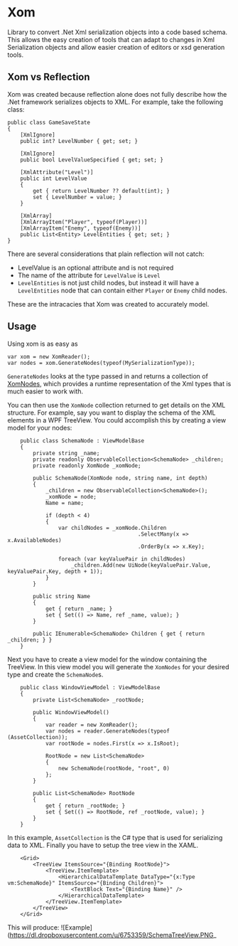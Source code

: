 Xom
===

Library to convert .Net Xml serialization objects into a code based schema.  This allows the easy creation of tools that can adapt to changes in Xml Serialization objects and allow easier creation of editors or xsd generation tools.


Xom vs Reflection
-----------------

Xom was created because reflection alone does not fully describe how the .Net framework serializes objects to XML.  For example, take the following class:

```
public class GameSaveState
{
	[XmlIgnore]
	public int? LevelNumber { get; set; }
	
	[XmlIgnore]
	public bool LevelValueSpecified { get; set; }

	[XmlAttribute("Level")]
	public int LevelValue 
	{
		get { return LevelNumber ?? default(int); }
		set { LevelNumber = value; }
	}
	
	[XmlArray]
	[XmlArrayItem("Player", typeof(Player))]
	[XmlArrayItem("Enemy", typeof(Enemy))]
	public List<Entity> LevelEntities { get; set; }
}
```

There are several considerations that plain reflection will not catch:
* LevelValue is an optional attribute and is not required
* The name of the attribute for `LevelValue` is `Level`
* `LevelEntities` is not just child nodes, but instead it will have a `LevelEntities` node that can contain either `Player` or `Enemy` child nodes.

These are the intracacies that Xom was created to accurately model.

Usage
-----

Using xom is as easy as 

```
var xom = new XomReader();
var nodes = xom.GenerateNodes(typeof(MySerializationType));
```

`GenerateNodes` looks at the type passed in and returns a collection of [XomNodes](https://github.com/KallDrexx/Xom/blob/master/Xom.Core/Models/XomNode.cs), which provides a runtime representation of the Xml types that is much easier to work with.

You can then use the `XomNode` collection returned to get details on the XML structure.  For example, say you want to display the schema of the XML elements in a WPF TreeView.  You could accomplish this by creating a view model for your nodes:

```
    public class SchemaNode : ViewModelBase
    {
        private string _name;
        private readonly ObservableCollection<SchemaNode> _children;
        private readonly XomNode _xomNode;

        public SchemaNode(XomNode node, string name, int depth)
        {
            _children = new ObservableCollection<SchemaNode>();
            _xomNode = node;
            Name = name;

            if (depth < 4)
            {
                var childNodes = _xomNode.Children
                                         .SelectMany(x => x.AvailableNodes)
                                         .OrderBy(x => x.Key);

                foreach (var keyValuePair in childNodes)
                    _children.Add(new UiNode(keyValuePair.Value, keyValuePair.Key, depth + 1));
            }
        }

        public string Name
        {
            get { return _name; }
            set { Set(() => Name, ref _name, value); }
        }

        public IEnumerable<SchemaNode> Children { get { return _children; } }
    }
```

Next you have to create a view model for the window containing the TreeView.  In this view model you will generate the `XomNodes` for your desired type and create the `SchemaNode`s.

```
    public class WindowViewModel : ViewModelBase
    {
        private List<SchemaNode> _rootNode;

        public WindowViewModel()
        {
            var reader = new XomReader();
            var nodes = reader.GenerateNodes(typeof (AssetCollection));
            var rootNode = nodes.First(x => x.IsRoot);

            RootNode = new List<SchemaNode>
            {
                new SchemaNode(rootNode, "root", 0)
            };
        }

        public List<SchemaNode> RootNode
        {
            get { return _rootNode; }
            set { Set(() => RootNode, ref _rootNode, value); }
        }
    }
```

In this example, `AssetCollection` is the C# type that is used for serializing data to XML.  Finally you have to setup the tree view in the XAML.

```
    <Grid>
        <TreeView ItemsSource="{Binding RootNode}">
            <TreeView.ItemTemplate>
                <HierarchicalDataTemplate DataType="{x:Type vm:SchemaNode}" ItemsSource="{Binding Children}">
                    <TextBlock Text="{Binding Name}" />
                </HierarchicalDataTemplate>
            </TreeView.ItemTemplate>
        </TreeView>  
    </Grid>
```

This will produce: ![Example](https://dl.dropboxusercontent.com/u/6753359/SchemaTreeView.PNG_
